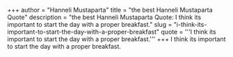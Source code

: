 +++
author = "Hanneli Mustaparta"
title = "the best Hanneli Mustaparta Quote"
description = "the best Hanneli Mustaparta Quote: I think its important to start the day with a proper breakfast."
slug = "i-think-its-important-to-start-the-day-with-a-proper-breakfast"
quote = '''I think its important to start the day with a proper breakfast.'''
+++
I think its important to start the day with a proper breakfast.
